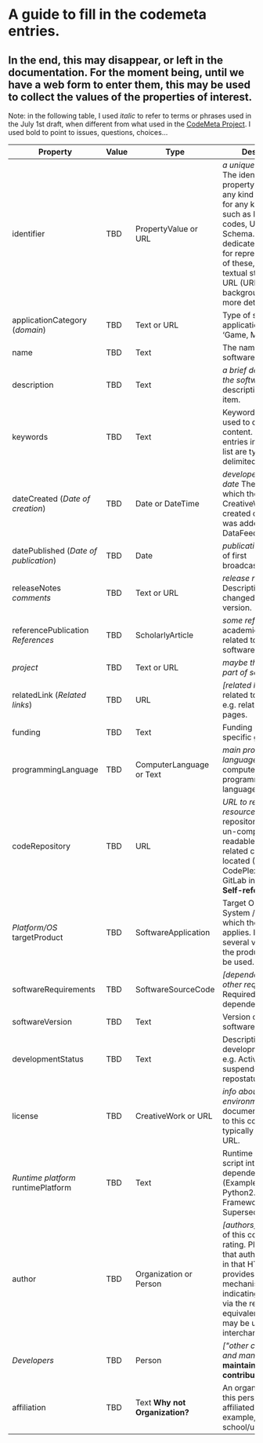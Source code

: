 # A guide to fill in the codemeta entries.

## In the end, this may disappear, or left in the documentation. For the moment being, until we have a web form to enter them, this may be used to collect the values of the properties of interest.

Note: in the following table, I used *italic* to refer to terms or phrases used in the July 1st draft, when different from what used in the [CodeMeta Project]( https://codemeta.github.io/terms/). I used bold to point to issues, questions, choices...

Property | Value | Type | Description 
------------ | ------------- | ------------- | -------------
identifier | TBD | PropertyValue or URL | *a unique identifier* The identifier property represents any kind of identifier for any kind of Thing, such as ISBNs, GTIN codes, UUIDs etc. Schema.org provides dedicated properties for representing many of these, either as textual strings or as URL (URI) links. See background notes for more details. 
applicationCategory (*domain*) | TBD | Text or URL | Type of software application, e.g. ‘Game, Multimedia’. 
name | TBD | Text | The name of the software. 
description | TBD | Text | *a brief description of the software* A description of the item.
keywords | TBD | Text | Keywords or tags used to describe this content. Multiple entries in a keywords list are typically delimited by commas.
dateCreated (*Date of creation*)  | TBD | Date or DateTime | *developement start date* The date on which the CreativeWork was created or the item was added to a DataFeed. 
datePublished (*Date of publication*) | TBD | Date | *publication date* Date of first broadcast/publication.
releaseNotes *comments* | TBD | Text or URL | *release notes* Description of what changed in this version. 
referencePublication *References* | TBD | ScholarlyArticle | *some ref to..?* An academic publication related to the software.
*project* | TBD | Text or URL | *maybe the software is part of some project*
relatedLink (*Related links*) | TBD | URL | *\[related links\]* A link related to this object, e.g. related web pages. 
funding | TBD | Text | Funding source (e.g. specific grant) 
programmingLanguage  | TBD | ComputerLanguage or Text | *main programming language* The computer programming language.
codeRepository | TBD | URL | *URL to related resources* Link to the repository where the un-compiled, human readable code and related code is located (SVN, GitHub, CodePlex, institutional GitLab instance, etc.). **Self-referencial?**
*Platform/OS* targetProduct | TBD | SoftwareApplication | Target Operating System / Product to which the code applies. If applies to several versions, just the product name can be used.
softwareRequirements | TBD | SoftwareSourceCode |*\[dependencies and other requirements\]* Required software dependencies
softwareVersion | TBD | Text | Version of the software instance.
developmentStatus | TBD | Text | Description of development status, e.g. Active, inactive, suspended. See repostatus.org
license | TBD | CreativeWork or URL | *info about the runtime environment* A license document that applies to this content, typically indicated by URL.
*Runtime platform* runtimePlatform | TBD | Text | Runtime platform or script interpreter dependencies (Example - Java v1, Python2.3, .Net Framework 3.0). Supersedes runtime.
author | TBD | Organization or Person | *\[authors\]* The author of this content or rating. Please note that author is special in that HTML 5 provides a special mechanism for indicating authorship via the rel tag. That is equivalent to this and may be used interchangeably.
*Developers* | TBD | Person | *\["other contributors and mantainers"\]* **maintainer, contributor?**
affiliation | TBD | Text **Why not Organization?** | An organization that this person is affiliated with. For example, a school/university.

